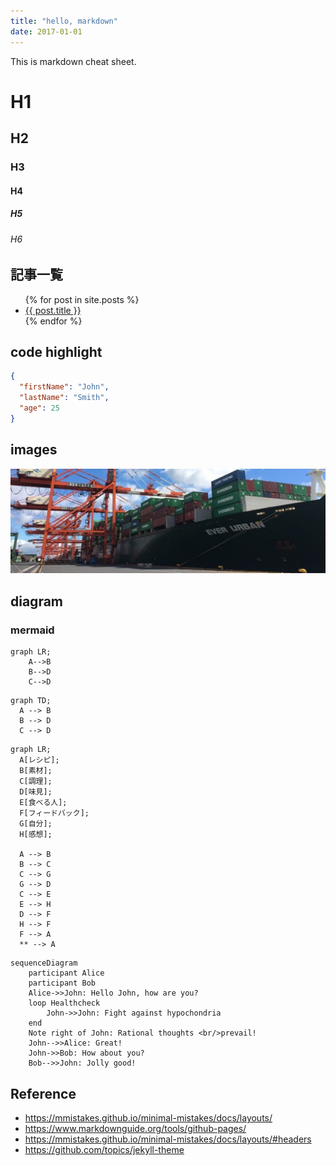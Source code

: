 ```yaml
---
title: "hello, markdown"
date: 2017-01-01
---
```


This is markdown cheat sheet.

# H1

## H2

### H3

#### H4

##### H5

###### H6

## 記事一覧

<ul>
  {% for post in site.posts %}
    <li>
      <a href="{{ post.url }}">{{ post.title }}</a>
    </li>
  {% endfor %}
</ul>

## code highlight

```json
{
  "firstName": "John",
  "lastName": "Smith",
  "age": 25
}
```

## images

![teaser!](../teaser.jpeg "Probably here is for alt text.")

## diagram

### mermaid

```mermaid
graph LR;
    A-->B
    B-->D
    C-->D
```

```mermaid
graph TD;
  A --> B
  B --> D
  C --> D
```

```mermaid
graph LR;
  A[レシピ];
  B[素材];
  C[調理];
  D[味見];
  E[食べる人];
  F[フィードバック];
  G[自分];
  H[感想];

  A --> B
  B --> C
  C --> G
  G --> D
  C --> E
  E --> H
  D --> F
  H --> F
  F --> A
  ** --> A
```

```mermaid
sequenceDiagram
    participant Alice
    participant Bob
    Alice->>John: Hello John, how are you?
    loop Healthcheck
        John->>John: Fight against hypochondria
    end
    Note right of John: Rational thoughts <br/>prevail!
    John-->>Alice: Great!
    John->>Bob: How about you?
    Bob-->>John: Jolly good!
```

## Reference

- <https://mmistakes.github.io/minimal-mistakes/docs/layouts/>
- <https://www.markdownguide.org/tools/github-pages/>
- <https://mmistakes.github.io/minimal-mistakes/docs/layouts/#headers>
- <https://github.com/topics/jekyll-theme>
